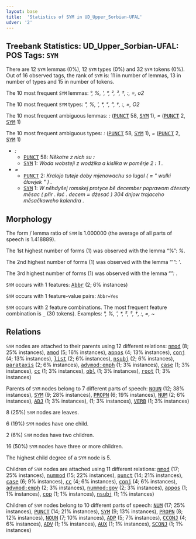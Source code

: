 ```yaml
---
layout: base
title:  'Statistics of SYM in UD_Upper_Sorbian-UFAL'
udver: '2'
---
```


## Treebank Statistics: UD_Upper_Sorbian-UFAL: POS Tags: `SYM`

There are 12 `SYM` lemmas (0%), 12 `SYM` types (0%) and 32 `SYM` tokens (0%).
Out of 16 observed tags, the rank of `SYM` is: 11 in number of lemmas, 13 in number of types and 15 in number of tokens.

The 10 most frequent `SYM` lemmas: <em>°, %, ', *, ², ³, †, :, =, o2</em>

The 10 most frequent `SYM` types:  <em>°, %, ', *, ², ³, †, :, =, O2</em>

The 10 most frequent ambiguous lemmas: <em>:</em> (<tt><a href="hsb_ufal-pos-PUNCT.html">PUNCT</a></tt> 58, <tt><a href="hsb_ufal-pos-SYM.html">SYM</a></tt> 1), <em>=</em> (<tt><a href="hsb_ufal-pos-PUNCT.html">PUNCT</a></tt> 2, <tt><a href="hsb_ufal-pos-SYM.html">SYM</a></tt> 1)

The 10 most frequent ambiguous types:  <em>:</em> (<tt><a href="hsb_ufal-pos-PUNCT.html">PUNCT</a></tt> 58, <tt><a href="hsb_ufal-pos-SYM.html">SYM</a></tt> 1), <em>=</em> (<tt><a href="hsb_ufal-pos-PUNCT.html">PUNCT</a></tt> 2, <tt><a href="hsb_ufal-pos-SYM.html">SYM</a></tt> 1)


* <em>:</em>
  * <tt><a href="hsb_ufal-pos-PUNCT.html">PUNCT</a></tt> 58: <em>Někotre z nich su <b>:</b></em>
  * <tt><a href="hsb_ufal-pos-SYM.html">SYM</a></tt> 1: <em>Woda wobsteji z wodźika a kislika w poměrje 2 <b>:</b> 1 .</em>
* <em>=</em>
  * <tt><a href="hsb_ufal-pos-PUNCT.html">PUNCT</a></tt> 2: <em>Kralojo tuteje doby mjenowachu so lugal ( <b>=</b> " wulki čłowjek " ) .</em>
  * <tt><a href="hsb_ufal-pos-SYM.html">SYM</a></tt> 1: <em>W něhdyšej romskej protyce bě december poprawom dźesaty měsac ( přir . łać . decem <b>=</b> dźesać ) 304 dnjow trajaceho měsačkoweho kalendra .</em>

## Morphology

The form / lemma ratio of `SYM` is 1.000000 (the average of all parts of speech is 1.418889).

The 1st highest number of forms (1) was observed with the lemma “%”: <em>%</em>.

The 2nd highest number of forms (1) was observed with the lemma “'”: <em>'</em>.

The 3rd highest number of forms (1) was observed with the lemma “*”: <em>*</em>.

`SYM` occurs with 1 features: <tt><a href="hsb_ufal-feat-Abbr.html">Abbr</a></tt> (2; 6% instances)

`SYM` occurs with 1 feature-value pairs: `Abbr=Yes`

`SYM` occurs with 2 feature combinations.
The most frequent feature combination is `_` (30 tokens).
Examples: <em>°, %, ', *, ², ³, †, :, =, ~</em>


## Relations

`SYM` nodes are attached to their parents using 12 different relations: <tt><a href="hsb_ufal-dep-nmod.html">nmod</a></tt> (8; 25% instances), <tt><a href="hsb_ufal-dep-amod.html">amod</a></tt> (5; 16% instances), <tt><a href="hsb_ufal-dep-appos.html">appos</a></tt> (4; 13% instances), <tt><a href="hsb_ufal-dep-conj.html">conj</a></tt> (4; 13% instances), <tt><a href="hsb_ufal-dep-list.html">list</a></tt> (2; 6% instances), <tt><a href="hsb_ufal-dep-nsubj.html">nsubj</a></tt> (2; 6% instances), <tt><a href="hsb_ufal-dep-parataxis.html">parataxis</a></tt> (2; 6% instances), <tt><a href="hsb_ufal-dep-advmod-emph.html">advmod:emph</a></tt> (1; 3% instances), <tt><a href="hsb_ufal-dep-case.html">case</a></tt> (1; 3% instances), <tt><a href="hsb_ufal-dep-cc.html">cc</a></tt> (1; 3% instances), <tt><a href="hsb_ufal-dep-obl.html">obl</a></tt> (1; 3% instances), <tt><a href="hsb_ufal-dep-root.html">root</a></tt> (1; 3% instances)

Parents of `SYM` nodes belong to 7 different parts of speech: <tt><a href="hsb_ufal-pos-NOUN.html">NOUN</a></tt> (12; 38% instances), <tt><a href="hsb_ufal-pos-SYM.html">SYM</a></tt> (9; 28% instances), <tt><a href="hsb_ufal-pos-PROPN.html">PROPN</a></tt> (6; 19% instances), <tt><a href="hsb_ufal-pos-NUM.html">NUM</a></tt> (2; 6% instances), <tt><a href="hsb_ufal-pos-ADJ.html">ADJ</a></tt> (1; 3% instances),  (1; 3% instances), <tt><a href="hsb_ufal-pos-VERB.html">VERB</a></tt> (1; 3% instances)

8 (25%) `SYM` nodes are leaves.

6 (19%) `SYM` nodes have one child.

2 (6%) `SYM` nodes have two children.

16 (50%) `SYM` nodes have three or more children.

The highest child degree of a `SYM` node is 5.

Children of `SYM` nodes are attached using 11 different relations: <tt><a href="hsb_ufal-dep-nmod.html">nmod</a></tt> (17; 25% instances), <tt><a href="hsb_ufal-dep-nummod.html">nummod</a></tt> (15; 22% instances), <tt><a href="hsb_ufal-dep-punct.html">punct</a></tt> (14; 21% instances), <tt><a href="hsb_ufal-dep-case.html">case</a></tt> (6; 9% instances), <tt><a href="hsb_ufal-dep-cc.html">cc</a></tt> (4; 6% instances), <tt><a href="hsb_ufal-dep-conj.html">conj</a></tt> (4; 6% instances), <tt><a href="hsb_ufal-dep-advmod-emph.html">advmod:emph</a></tt> (2; 3% instances), <tt><a href="hsb_ufal-dep-nummod-gov.html">nummod:gov</a></tt> (2; 3% instances), <tt><a href="hsb_ufal-dep-appos.html">appos</a></tt> (1; 1% instances), <tt><a href="hsb_ufal-dep-cop.html">cop</a></tt> (1; 1% instances), <tt><a href="hsb_ufal-dep-nsubj.html">nsubj</a></tt> (1; 1% instances)

Children of `SYM` nodes belong to 10 different parts of speech: <tt><a href="hsb_ufal-pos-NUM.html">NUM</a></tt> (17; 25% instances), <tt><a href="hsb_ufal-pos-PUNCT.html">PUNCT</a></tt> (14; 21% instances), <tt><a href="hsb_ufal-pos-SYM.html">SYM</a></tt> (9; 13% instances), <tt><a href="hsb_ufal-pos-PROPN.html">PROPN</a></tt> (8; 12% instances), <tt><a href="hsb_ufal-pos-NOUN.html">NOUN</a></tt> (7; 10% instances), <tt><a href="hsb_ufal-pos-ADP.html">ADP</a></tt> (5; 7% instances), <tt><a href="hsb_ufal-pos-CCONJ.html">CCONJ</a></tt> (4; 6% instances), <tt><a href="hsb_ufal-pos-ADV.html">ADV</a></tt> (1; 1% instances), <tt><a href="hsb_ufal-pos-AUX.html">AUX</a></tt> (1; 1% instances), <tt><a href="hsb_ufal-pos-SCONJ.html">SCONJ</a></tt> (1; 1% instances)

